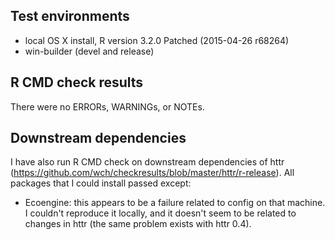 
## Test environments

* local OS X install, R version 3.2.0 Patched (2015-04-26 r68264)
* win-builder (devel and release)

## R CMD check results

There were no ERRORs, WARNINGs, or NOTEs. 

## Downstream dependencies

I have also run R CMD check on downstream dependencies of httr 
(https://github.com/wch/checkresults/blob/master/httr/r-release). 
All packages that I could install passed except:

* Ecoengine: this appears to be a failure related to config on 
  that machine. I couldn't reproduce it locally, and it doesn't 
  seem to be related to changes in httr (the same problem exists 
  with httr 0.4).